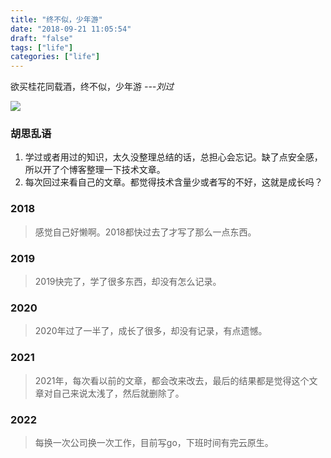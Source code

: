 ```yaml
---
title: "终不似，少年游"
date: "2018-09-21 11:05:54"
draft: "false"
tags: ["life"]
categories: ["life"]
---
```


欲买桂花同载酒，终不似，少年游 *---刘过*

![](https://blog-1252018492.cos.ap-nanjing.myqcloud.com/misc/5UAGvJ.jpg)

### 胡思乱语

1. 学过或者用过的知识，太久没整理总结的话，总担心会忘记。缺了点安全感，所以开了个博客整理一下技术文章。
2. 每次回过来看自己的文章。都觉得技术含量少或者写的不好，这就是成长吗？

### 2018

> 感觉自己好懒啊。2018都快过去了才写了那么一点东西。

### 2019

> 2019快完了，学了很多东西，却没有怎么记录。

### 2020

> 2020年过了一半了，成长了很多，却没有记录，有点遗憾。

### 2021

> 2021年，每次看以前的文章，都会改来改去，最后的结果都是觉得这个文章对自己来说太浅了，然后就删除了。

### 2022

> 每换一次公司换一次工作，目前写go，下班时间有完云原生。